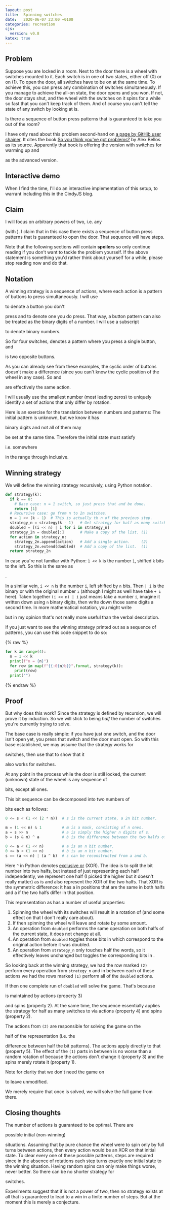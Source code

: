 ```yaml
---
layout: post
title:  Spinning switches
date:   2020-06-07 23:00 +0100
categories: recreation
cjs:
  version: v0.8
katex: true
---
```


## Problem

Suppose you are locked in a room. Next to the door there is a wheel
with <script type="text/x-tex">n</script> switches mounted to it. Each
switch is in one of two states, either off (0) or on (1). To open the
door, all switches have to be on at the same time. To achieve this,
you can press any combination of switches simultaneously. If you
manage to achieve the all-on state, the door opens and you won. If
not, the door stays shut, and the wheel with the switches on it spins
for a while so fast that you can't keep track of them. And of course
you can't tell the state of any switch by looking at is.

Is there a sequence of button press patterns that is guaranteed to
take you out of the room?

I have only read about this problem second-hand on [a page by GitHib user
shainer](https://github.com/shainer/spinning-switches). It cites the book
[So you think you've got problems?](https://www.amazon.com/dp/178335190X)
by Alex Bellos as its source. Apparently that book is offering the version
with <script type="text/x-tex">n=2</script> switches for warming up and
<script type="text/x-tex">n=4</script> as the advanced version.

## Interactive demo

When I find the time, I'll do an interactive implementation of this setup,
to warrant including this in the CindyJS blog.

## Claim

I will focus on arbitrary powers of two, i.e. any
<script type="text/x-tex">n=2^k</script>
(with <script type="text/x-tex">k\in\mathbb N_0</script>).
I claim that in this case there exists a sequence of button
press patterns that is guaranteed to open the door. That sequence will
have <script type="text/x-tex">2^n-1=2^{(2^k)}-1</script> steps.

Note that the following sections will contain **spoilers** so only
continue reading if you don't want to tackle the problem yourself.  If
the above statement is something you'd rather think about yourself for
a while, please stop reading now and do that.

## Notation

A winning strategy is a sequence of actions, where each action is a
pattern of buttons to press simultaneously. I will use
<script type="text/x-tex">0</script> to denote a button you don't
press and <script type="text/x-tex">1</script> to denote one you do
press. That way, a button pattern can also be treated as the binary
digits of a number. I will use a subscript
<script type="text/x-tex">_2</script> to denote binary numbers.

So for four switches, <script type="text/x-tex">0010_2</script>
denotes a pattern where you press a single button, and
<script type="text/x-tex">0101_2</script> is two opposite buttons.
As you can already see from these examples,
the cyclic order of buttons doesn't make a difference
(since you can't know the cyclic position of the wheel in any case).
So <script type="text/x-tex">0010_2</script> and
<script type="text/x-tex">0001_2</script> are effectively the same action.
I will usually use the smallest number (most leading zeros) to uniquely
identify a set of actions that only differ by rotation.

Here is an exercise for the translation between numbers and patterns:
The initial pattern is unknown, but we know it has
<script type="text/x-tex">n</script> binary digits and not all of them may
be set at the same time. Therefore the initial state must satisfy
<script type="text/x-tex">0\le i_0\le 2^n-2</script> i.e. somewhere
in the range <script type="text/x-tex">000\ldots 000_2</script>
through <script type="text/x-tex">111\ldots 110_2</script> inclusive.

## Winning strategy

We will define the winning strategy recursively, using Python notation.

```py
def strategy(k):
  if k == 0:
    # Base case: n = 1 switch, so just press that and be done.
    return [1]
  # Recursive case: go from n to 2n switches.
  n = 1 << (k - 1)  # This is actually th n of the previous step.
  strategy_n = strategy(k - 1)   # Get strategy for half as many switches.
  doubled = [(i << n) | i for i in strategy_n]
  strategy_2n = doubled[:]       # Make a copy of the list. (1)
  for action in strategy_n:
    strategy_2n.append(action)   # Add a single action.     (2)
    strategy_2n.extend(doubled)  # Add a copy of the list.  (1)
  return strategy_2n
```

In case you're not familiar with Python: `1 << k` is the number `1`,
shifted `k` bits to the left. So this is the same as
<script type="text/x-tex">2^k</script>.
In a similar vein, `i << n` is the number `i`, left shifted by `n` bits.
Then `| i` is the binary or with the original number `i` (although I might
as well have take `+ i` here). Taken together `(i << n) | i` just means
take a number `i`, imagine it written down using
`n` binary digits, then write down those same digits a second time.
In more mathematical notation, you might write
<script type="text/x-tex">d_i = s_i \cdot 2^n + s_i</script>
but in my opinion that's not really more useful than the verbal description.

If you just want to see the winning strategy printed out as a sequence
of patterns, you can use this code snippet to do so:

{% raw %}
```py
for k in range(4):
  n = 1 << k
  print(f"n = {n}")
  for row in map(f"{{:0{n}b}}".format, strategy(k)):
    print(row)
  print("")
```
{% endraw %}

## Proof

But why does this work? Since the strategy is defined by recursion, we will
prove it by induction. So we will stick to <script type="text/x-tex">n</script>
being *half* the number of switches you're currently trying to solve.

The base case is really simple: if you have just one switch, and the door isn't
open yet, you press that switch and the door must open. So with this base
established, we may assume that the strategy works for
<script type="text/x-tex">n</script> switches, then use that to show that it
also works for <script type="text/x-tex">2n</script> switches.

At any point in the process while the door is still locked, the current
(unknown) state of the wheel is any sequence of
<script type="text/x-tex">2n</script> bits, except all ones.
This bit sequence can be decomposed into two numbers of
<script type="text/x-tex">n</script> bits each as follows:

```py
0 <= s < (1 << (2 * n))  # s is the current state, a 2n bit number.

m = (1 << n) & 1         # m is a mask, consisting of n ones.
a = s >> n               # a is simply the higher n digits of s.
b = (s & m) ^ a          # b is the difference between the two halfs of s.

0 <= a < (1 << n)        # a is an n bit number.
0 <= b < (1 << n)        # b is an n bit number.
s == (a << n) | (a ^ b)  # s can be reconstructed from a and b.
```

Here `^` in Python denotes
[exclusive or](https://en.wikipedia.org/wiki/Exclusive_or) (XOR).
The idea is to split the <script type="text/x-tex">2n</script> bit number
into two halfs, but instead of just representing each half independently,
we represent one half (I picked the higher but it doesn't really matter)
as is and also represent the XOR of the two halfs. That XOR is the symmetric
difference: it has a <script type="text/x-tex">0</script> in positions that
are the same in both halfs and a <script type="text/x-tex">1</script> if
the two halfs differ in that position.

This representation as <script type="text/x-tex">(a,b)</script>
has a number of useful properties:

1. Spinning the wheel with its <script type="text/x-tex">2n</script> switches
   will result in a rotation of <script type="text/x-tex">b</script> (and some
   effect on <script type="text/x-tex">a</script> that I don't really care
   about).
2. If <script type="text/x-tex">b = 0</script> then spinning the wheel will
   leave <script type="text/x-tex">b = 0</script> and rotate
   <script type="text/x-tex">a</script> by some amount.
3. An operation from `doubled` performs the same operation on both halfs of the
   current state, it does not change <script type="text/x-tex">b</script> at
   all.
4. An operation from `doubled` toggles those bits in
   <script type="text/x-tex">a</script> which correspond to the original
   action before it was doubled.
5. An operation from `strategy_n` only touches half the words, so it effectively
   leaves <script type="text/x-tex">a</script> unchanged but toggles the
   corresponding bits in <script type="text/x-tex">b</script>.

So looking back at the winning strategy, we had the row marked `(2)`
perform every operation from `strategy_n` and in between each of these
actions we had the rows marked `(1)` perform all of the `doubled` actions.

If <script type="text/x-tex">b = 0</script> then one complete run of
`doubled` will solve the game. That's because
<script type="text/x-tex">b = 0</script> is maintained by actions (property 3)
and spins (property 2). At the same time, the sequence essentially applies the
strategy for half as many switches to <script type="text/x-tex">a</script>
via actions (property 4) and spins (property 2).

The actions from `(2)` are responsible for solving the game on the
<script type="text/x-tex">b</script> half of the representation (i.e. the
difference between half the bit patterns). The actions apply directly to that
(property 5). The effect of the `(1)` parts in between is no worse than a
random rotation of <script type="text/x-tex">b</script> because the actions
don't change it (property 3) and the spins merely rotate it (property 1).

Note for clarity that we don't need the game on
<script type="text/x-tex">b</script> to leave
<script type="text/x-tex">a</script> unmodified.
We merely require that once <script type="text/x-tex">b = 0</script>
is solved, we will solve the full game from there.

## Closing thoughts

The number of actions is guaranteed to be optimal. There are
<script type="text/x-tex">2^n-1</script> possible initial (non-winning)
situations. Assuming that by pure chance the wheel were to spin only by full
turns between actions, then every action would be an XOR on that initial state.
To clear every one of these <script type="text/x-tex">2^n-1</script> possible
patterns, <script type="text/x-tex">2^n-1</script> steps are required since
in the absence of rotations each step turns exactly one initial state to the
winning situation. Having random spins can only make things worse, never better.
So there can be no shorter strategy for
<script type="text/x-tex">n=2^k</script> switches.

Experiments suggest that if <script type="text/x-tex">n</script> is
not a power of two, then no strategy exists at all that is guaranteed
to lead to a win in a finite number of steps. But at the moment this
is merely a conjecture.
